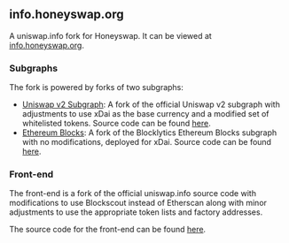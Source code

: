 ## info.honeyswap.org

A uniswap.info fork for Honeyswap. It can be viewed at [info.honeyswap.org](https://info.honeyswap.org).

### Subgraphs

The fork is powered by forks of two subgraphs:

- [Uniswap v2 Subgraph](https://thegraph.com/explorer/subgraph/1hive/uniswap-v2): A fork of the official Uniswap v2 subgraph with adjustments to use xDai as the base currency and a modified set of whitelisted tokens. Source code can be found [here](https://github.com/1Hive/uniswap-v2-subgraph).
- [Ethereum Blocks](https://thegraph.com/explorer/subgraph/1hive/xdai-blocks): A fork of the Blocklytics Ethereum Blocks subgraph with no modifications, deployed for xDai. Source code can be found [here](https://github.com/1Hive/ethereum-blocks).

### Front-end

The front-end is a fork of the official uniswap.info source code with modifications to use Blockscout instead of Etherscan along with minor adjustments to use the appropriate token lists and factory addresses.

The source code for the front-end can be found [here](https://github.com/1Hive/honeyswap-info).
